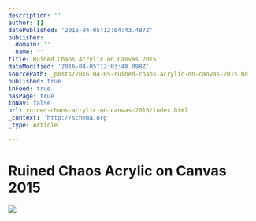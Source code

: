 ```yaml
---
description: ''
author: []
datePublished: '2016-04-05T12:04:43.487Z'
publisher:
  domain: ''
  name: ''
title: Ruined Chaos Acrylic on Canvas 2015
dateModified: '2016-04-05T12:03:48.098Z'
sourcePath: _posts/2016-04-05-ruined-chaos-acrylic-on-canvas-2015.md
published: true
inFeed: true
hasPage: true
inNav: false
url: ruined-chaos-acrylic-on-canvas-2015/index.html
_context: 'http://schema.org'
_type: Article

---
```

# Ruined Chaos Acrylic on Canvas 2015
![](https://the-grid-user-content.s3-us-west-2.amazonaws.com/710f8a15-6980-425d-b0af-0b0100a8c9af.png)